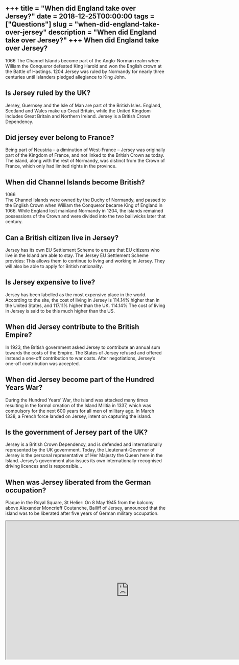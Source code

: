 +++
title = "When did England take over Jersey?"
date = 2018-12-25T00:00:00
tags = ["Questions"]
slug = "when-did-england-take-over-jersey"
description = "When did England take over Jersey?"
+++
When did England take over Jersey?
----------------------------------

1066 The Channel Islands become part of the Anglo-Norman realm when William the Conqueror defeated King Harold and won the English crown at the Battle of Hastings. 1204 Jersey was ruled by Normandy for nearly three centuries until islanders pledged allegiance to King John.

Is Jersey ruled by the UK?
--------------------------

Jersey, Guernsey and the Isle of Man are part of the British Isles. England, Scotland and Wales make up Great Britain, while the United Kingdom includes Great Britain and Northern Ireland. Jersey is a British Crown Dependency.

Did jersey ever belong to France?
---------------------------------

Being part of Neustria – a diminution of West-France – Jersey was originally part of the Kingdom of France, and not linked to the British Crown as today. The island, along with the rest of Normandy, was distinct from the Crown of France, which only had limited rights in the province.

When did Channel Islands become British?
----------------------------------------

1066  
The Channel Islands were owned by the Duchy of Normandy, and passed to the English Crown when William the Conqueror became King of England in 1066. While England lost mainland Normandy in 1204, the islands remained possessions of the Crown and were divided into the two bailiwicks later that century.

Can a British citizen live in Jersey?
-------------------------------------

Jersey has its own EU Settlement Scheme to ensure that EU citizens who live in the Island are able to stay. The Jersey EU Settlement Scheme provides: This allows them to continue to living and working in Jersey. They will also be able to apply for British nationality.

Is Jersey expensive to live?
----------------------------

Jersey has been labelled as the most expensive place in the world. According to the site, the cost of living in Jersey is 114.14% higher than in the United States, and 117.11% higher than the UK. 114.14% The cost of living in Jersey is said to be this much higher than the US.

When did Jersey contribute to the British Empire?
-------------------------------------------------

In 1923, the British government asked Jersey to contribute an annual sum towards the costs of the Empire. The States of Jersey refused and offered instead a one-off contribution to war costs. After negotiations, Jersey’s one-off contribution was accepted.

When did Jersey become part of the Hundred Years War?
-----------------------------------------------------

During the Hundred Years’ War, the island was attacked many times resulting in the formal creation of the Island Militia in 1337, which was compulsory for the next 600 years for all men of military age. In March 1338, a French force landed on Jersey, intent on capturing the island.

Is the government of Jersey part of the UK?
-------------------------------------------

Jersey is a British Crown Dependency, and is defended and internationally represented by the UK government. Today, the Lieutenant-Governor of Jersey is the personal representative of Her Majesty the Queen here in the Island. Jersey’s government also issues its own internationally-recognised driving licences and is responsible…

When was Jersey liberated from the German occupation?
-----------------------------------------------------

Plaque in the Royal Square, St Helier: On 8 May 1945 from the balcony above Alexander Moncrieff Coutanche, Bailiff of Jersey, announced that the island was to be liberated after five years of German military occupation.

<iframe allow="accelerometer; autoplay; clipboard-write; encrypted-media; gyroscope; picture-in-picture" allowfullscreen="" class="__youtube_prefs__  epyt-is-override  no-lazyload" data-no-lazy="1" data-origheight="433" data-origwidth="770" data-skipgform_ajax_framebjll="" height="433" id="_ytid_92801" loading="lazy" src="https://www.youtube.com/embed/frF33emgn5g?enablejsapi=1&autoplay=0&cc_load_policy=0&cc_lang_pref=&iv_load_policy=1&loop=0&modestbranding=0&rel=1&fs=1&playsinline=0&autohide=2&theme=dark&color=red&controls=1&" title="YouTube player" width="770"></iframe>